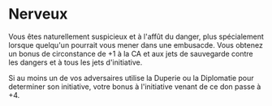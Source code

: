 # Nerveux

<p>Vous êtes naturellement suspicieux et à l'affût du danger, plus spécialement lorsque quelqu'un pourrait vous mener dans une embusacde. Vous obtenez un bonus de circonstance de +1 à la CA et aux jets de sauvegarde contre les dangers et à tous les jets d'initiative.</p>
<p>Si au moins un de vos adversaires utilise la Duperie ou la Diplomatie pour determiner son initiative, votre bonus à l'initiative venant de ce don passe à +4.</p>
